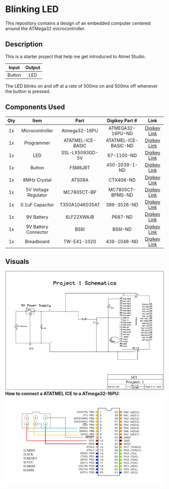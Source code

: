 # Blinking LED
 This repository contains a design of an embedded computer centered around the ATMega32 microcontroller.

Description
------
This is a starter project that help me get introduced to Atmel Studio.

| Input    | Output    |
| ---------|:---------:|
| Button   | LED       |  

The LED blinks on and off at a rate of 500ms on and 500ms off whenever the button is pressed.

Components Used
------
| Qty    | Item    | Part    | Digikey Part # | Link    | 
|:------:|:-------:|:-------:|:--------------:|:-------:|
| 1x     | Microcontroller | Atmega32-16PU | ATMEGA32-16PU-ND| [Digikey Link](https://www.digikey.com/en/products/detail/microchip-technology/ATMEGA32-16PU/739771?s=N4IgTCBcDaIIIBUCyBRA4nAzGAtARgDYAFAVRwDkAREAXQF8g) |
| 1x     | Programmer | ATATMEL-ICE-BASIC | ATATMEL-ICE-BASIC-ND | [Digikey Link](https://www.digikey.com/en/products/detail/microchip-technology/ATATMEL-ICE-BASIC/4753381?s=N4IgTCBcDaIIIBVEFkCiAZAtASQMKswCE4BlPTAOQBEQBdAXyA) | 
| 1x     | LED | SSL-LX5093GD-5V | 67-1100-ND | [Digikey Link](https://www.digikey.com/en/products/detail/lumex-opto-components-inc/SSL-LX5093GD-5V/270898?s=N4IgTCBcDaIGwHYC0BGFAGdSByAREAugL5A) |
| 1x     | Button | FSM8JRT | 450-2039-1-ND | [Digikey Link](https://www.digikey.com/en/products/detail/te-connectivity-alcoswitch-switches/FSM8JRT/4146916?s=N4IgTCBcDaICwFYAMBaMSDMBOFBGFAcgCIgC6AvkA) |
| 1x     | 8MHz Crystal | ATS08A | CTX406-ND | [Digikey Link](https://www.digikey.com/en/products/detail/cts-frequency-controls/ATS08A/280186?s=N4IgTCBcDaIMIBUAaAWADANgLQDkAiIAugL5A) |
| 1x     | 5V Voltage Regulator | MC7805CT-BP | MC7805CT-BPMS-ND | [Digikey Link](https://www.digikey.com/en/products/detail/micro-commercial-co/MC7805CT-BP/804682?s=N4IgTCBcDaILIGEDsAOADAVgQFQLQCEAFOAZVwDkAREAXQF8g) |
| 1x     | 0.1uF Capacitor | T350A104K035AT | 399-3526-ND | [Digikey Link](https://www.digikey.com/en/products/detail/kemet/T350A104K035AT/818388?s=N4IgTCBcDaIMwE4EFo4FYwDZkDkAiIAugL5A) |
| 1x     | 9V Battery | 6LF22XWA/B | P687-ND | [Digikey Link](https://www.digikey.com/en/products/detail/panasonic-bsg/6LF22XWA-B/5067196?s=N4IgTCBcDaIAoDYAcB2AtAOQCIgLoF8g) | 
| 1x     | 9V Battery Connector | BS6I | BS6I-ND | [Digikey Link](https://www.digikey.com/en/products/detail/mpd-memory-protection-devices/BS6I/32055?s=N4IgTCBcDaIEIGUBsBJAtAOQCIgLoF8g) |
| 1x     | Breadboard | TW-E41-1020 | 438-1046-ND | [Digikey Link](https://www.digikey.com/en/products/detail/twin-industries/TW-E41-1020/643112?s=N4IgTCBcDaICwGYAcBaAjABjgNhQOQBEQBdAXyA) |

Visuals
------
![Blinking LED Schematics](https://github.com/DarrenLee280/Blinking-LED/blob/main/Pictures/Project1Schematics.JPG "Blinking LED Schematics")
__How to connect a ATATMEL ICE to a ATmega32-16PU:__
![ATATMEL ICE Connection to an ATmega32-16PU](https://github.com/DarrenLee280/Blinking-LED/blob/main/Pictures/ATATMEL-ICE-BASIC%20Connector.png "ATATMEL Ice Connection to an Atmega32-16PU")

